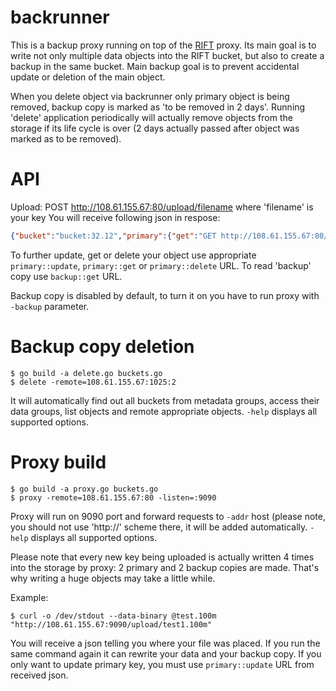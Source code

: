 backrunner
====================
This is a backup proxy running on top of the [RIFT](http://doc.reverbrain.com/rift:rift) proxy.
Its main goal is to write not only multiple data objects into the RIFT bucket, but also to create a backup in the same bucket. Main backup goal is to prevent accidental update or deletion of the main object.

When you delete object via backrunner only primary object is being removed, backup copy is marked as 'to be removed in 2 days'.
Running 'delete' application periodically will actually remove objects from the storage if its life cycle is over (2 days actually passed after object was marked as to be removed).

API
====================
Upload: POST http://108.61.155.67:80/upload/filename where 'filename' is your key
You will receive following json in respose:
```json
{"bucket":"bucket:32.12","primary":{"get":"GET http://108.61.155.67:80/get/bucket:32.12/test.txt","update":"POST http://108.61.155.67:80/upload/bucket:32.12/test.txt","delete":"POST http://storage.coub.com:9090/delete/bucket:32.12/test.txt","key":"test.txt","reply":"{\n    \"info\": [\n        {\n            \"id\": \"29e9a7ed62b79df8728c0ad461fcef54b8818ddba70461b1f0787fa4d85421510b0823917e30ee3c30dcb088771a27b3bb118a3817323dd5ad4007ce04f2884d\",\n            \"csum\": \"00000000000000000000000000000000000000000000000000000000000000000000000000000000000000000000000000000000000000000000000000000000\",\n            \"filename\": \"/mnt/ell.12/elliptics/data/data-0.0\",\n            \"size\": 62,\n            \"offset-within-data-file\": 104859111,\n            \"mtime\": {\n                \"time\": \"2014-05-01 EDT 17:12:03.807160\",\n                \"time-raw\": \"1398978723.807160\"\n            },\n            \"server\": \"108.61.155.67:1037\"\n        },\n        {\n            \"id\": \"29e9a7ed62b79df8728c0ad461fcef54b8818ddba70461b1f0787fa4d85421510b0823917e30ee3c30dcb088771a27b3bb118a3817323dd5ad4007ce04f2884d\",\n            \"csum\": \"00000000000000000000000000000000000000000000000000000000000000000000000000000000000000000000000000000000000000000000000000000000\",\n            \"filename\": \"/mnt/ell.20/elliptics/data/data-0.0\",\n            \"size\": 62,\n            \"offset-within-data-file\": 105012740,\n            \"mtime\": {\n                \"time\": \"2014-05-01 EDT 17:12:03.807160\",\n                \"time-raw\": \"1398978723.807160\"\n            },\n            \"server\": \"108.61.155.69:1045\"\n        }\n    ]\n}\n"},"backup":{"get":"GET http://108.61.155.67:80/get/bucket:32.12/test.txt.backup","update":"","delete":"","key":"test.txt.backup","reply":"{\n    \"info\": [\n        {\n            \"id\": \"d9244fa330b4f98798369205a775bc43fd84a1f757564987be3c0e9e4877880cb20f69ba3ee90e657c76d3b0814702b2de58953a500121340c028443685b3573\",\n            \"csum\": \"00000000000000000000000000000000000000000000000000000000000000000000000000000000000000000000000000000000000000000000000000000000\",\n            \"filename\": \"/mnt/ell.20/elliptics/data/data-0.0\",\n            \"size\": 62,\n            \"offset-within-data-file\": 105012582,\n            \"mtime\": {\n                \"time\": \"2014-05-01 EDT 17:12:03.825930\",\n                \"time-raw\": \"1398978723.825930\"\n            },\n            \"server\": \"108.61.155.69:1045\"\n        },\n        {\n            \"id\": \"d9244fa330b4f98798369205a775bc43fd84a1f757564987be3c0e9e4877880cb20f69ba3ee90e657c76d3b0814702b2de58953a500121340c028443685b3573\",\n            \"csum\": \"00000000000000000000000000000000000000000000000000000000000000000000000000000000000000000000000000000000000000000000000000000000\",\n            \"filename\": \"/mnt/ell.13/elliptics/data/data-0.0\",\n            \"size\": 62,\n            \"offset-within-data-file\": 154683,\n            \"mtime\": {\n                \"time\": \"2014-05-01 EDT 17:12:03.825930\",\n                \"time-raw\": \"1398978723.825930\"\n            },\n            \"server\": \"108.61.155.67:1038\"\n        }\n    ]\n}\n"}}
```

To further update, get or delete your object use appropriate `primary::update`, `primary::get` or `primary::delete` URL.
To read 'backup' copy use `backup::get` URL.

Backup copy is disabled by default, to turn it on you have to run proxy with `-backup` parameter.

Backup copy deletion
====================
```
$ go build -a delete.go buckets.go
$ delete -remote=108.61.155.67:1025:2
```

It will automatically find out all buckets from metadata groups, access their data groups, list objects and remote appropriate objects.
`-help` displays all supported options.

Proxy build
====================
```
$ go build -a proxy.go buckets.go
$ proxy -remote=108.61.155.67:80 -listen=:9090
```

Proxy will run on 9090 port and forward requests to `-addr` host (please note, you should not use 'http://' scheme there, it will be added automatically.
`-help` displays all supported options.

Please note that every new key being uploaded is actually written 4 times into the storage by proxy: 2 primary and 2 backup copies are made. That's why writing a huge objects may take a little while.

Example:
```
$ curl -o /dev/stdout --data-binary @test.100m "http://108.61.155.67:9090/upload/test1.100m"
```

You will receive a json telling you where your file was placed. If you run the same command again it can rewrite your data and your backup copy. If you only want to update primary key, you must use `primary::update` URL from received json.
